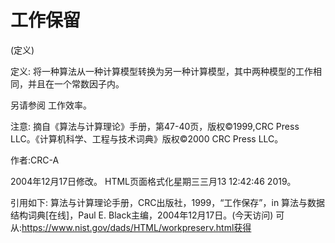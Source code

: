 # 工作保留


(定义)



定义:
将一种算法从一种计算模型转换为另一种计算模型，其中两种模型的工作相同，并且在一个常数因子内。



另请参阅
工作效率。



注意:
摘自《算法与计算理论》手册，第47-40页，版权©1999,CRC Press LLC。《计算机科学、工程与技术词典》版权©2000 CRC Press LLC。


作者:CRC-A







2004年12月17日修改。
HTML页面格式化星期三三月13 12:42:46 2019。



引用如下:
算法与计算理论手册，CRC出版社，1999，“工作保存”，in
算法与数据结构词典[在线]，Paul E. Black主编，2004年12月17日。(今天访问)
可从:https://www.nist.gov/dads/HTML/workpreserv.html获得